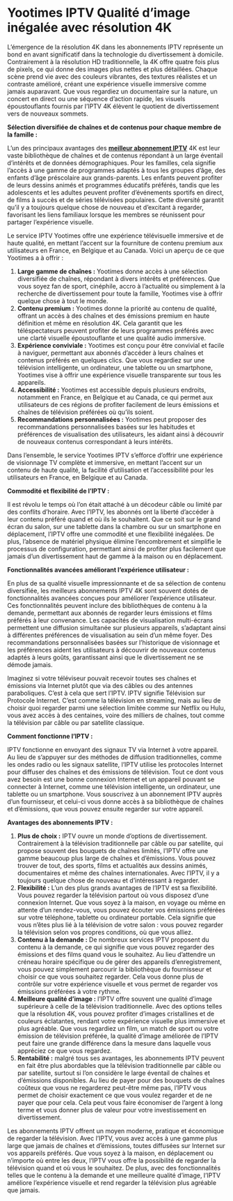# Yootimes IPTV Qualité d’image inégalée avec résolution 4K

L’émergence de la résolution 4K dans les abonnements IPTV représente un bond en avant significatif dans la technologie du divertissement à domicile. Contrairement à la résolution HD traditionnelle, la 4K offre quatre fois plus de pixels, ce qui donne des images plus nettes et plus détaillées. Chaque scène prend vie avec des couleurs vibrantes, des textures réalistes et un contraste amélioré, créant une expérience visuelle immersive comme jamais auparavant. Que vous regardiez un documentaire sur la nature, un concert en direct ou une séquence d’action rapide, les visuels époustouflants fournis par l’IPTV 4K élèvent le quotient de divertissement vers de nouveaux sommets.

**Sélection diversifiée de chaînes et de contenus pour chaque membre de la famille :**

L’un des principaux avantages des  [**meilleur abonnement IPTV**](https://yootimes.tech/)  4K est leur vaste bibliothèque de chaînes et de contenus répondant à un large éventail d’intérêts et de données démographiques. Pour les familles, cela signifie l’accès à une gamme de programmes adaptés à tous les groupes d’âge, des enfants d’âge préscolaire aux grands-parents. Les enfants peuvent profiter de leurs dessins animés et programmes éducatifs préférés, tandis que les adolescents et les adultes peuvent profiter d’événements sportifs en direct, de films à succès et de séries télévisées populaires. Cette diversité garantit qu’il y a toujours quelque chose de nouveau et d’excitant à regarder, favorisant les liens familiaux lorsque les membres se réunissent pour partager l’expérience visuelle.

Le service IPTV Yootimes offre une expérience télévisuelle immersive et de haute qualité, en mettant l’accent sur la fourniture de contenu premium aux utilisateurs en France, en Belgique et au Canada. Voici un aperçu de ce que Yootimes a à offrir :

1.  **Large gamme de chaînes :** Yootimes donne accès à une sélection diversifiée de chaînes, répondant à divers intérêts et préférences. Que vous soyez fan de sport, cinéphile, accro à l’actualité ou simplement à la recherche de divertissement pour toute la famille, Yootimes vise à offrir quelque chose à tout le monde.
2.  **Contenu premium :** Yootimes donne la priorité au contenu de qualité, offrant un accès à des chaînes et des émissions premium en haute définition et même en résolution 4K. Cela garantit que les téléspectateurs peuvent profiter de leurs programmes préférés avec une clarté visuelle époustouflante et une qualité audio immersive.
3.  **Expérience conviviale :** Yootimes est conçu pour être convivial et facile à naviguer, permettant aux abonnés d’accéder à leurs chaînes et contenus préférés en quelques clics. Que vous regardiez sur une télévision intelligente, un ordinateur, une tablette ou un smartphone, Yootimes vise à offrir une expérience visuelle transparente sur tous les appareils.
4.  **Accessibilité :** Yootimes est accessible depuis plusieurs endroits, notamment en France, en Belgique et au Canada, ce qui permet aux utilisateurs de ces régions de profiter facilement de leurs émissions et chaînes de télévision préférées où qu’ils soient.
5.  **Recommandations personnalisées :** Yootimes peut proposer des recommandations personnalisées basées sur les habitudes et préférences de visualisation des utilisateurs, les aidant ainsi à découvrir de nouveaux contenus correspondant à leurs intérêts.

Dans l’ensemble, le service Yootimes IPTV s’efforce d’offrir une expérience de visionnage TV complète et immersive, en mettant l’accent sur un contenu de haute qualité, la facilité d’utilisation et l’accessibilité pour les utilisateurs en France, en Belgique et au Canada.

**Commodité et flexibilité de l’IPTV :**

Il est révolu le temps où l’on était attaché à un décodeur câble ou limité par des conflits d’horaire. Avec l’IPTV, les abonnés ont la liberté d’accéder à leur contenu préféré quand et où ils le souhaitent. Que ce soit sur le grand écran du salon, sur une tablette dans la chambre ou sur un smartphone en déplacement, l’IPTV offre une commodité et une flexibilité inégalées. De plus, l’absence de matériel physique élimine l’encombrement et simplifie le processus de configuration, permettant ainsi de profiter plus facilement que jamais d’un divertissement haut de gamme à la maison ou en déplacement.

**Fonctionnalités avancées améliorant l’expérience utilisateur :**

En plus de sa qualité visuelle impressionnante et de sa sélection de contenu diversifiée, les meilleurs abonnements IPTV 4K sont souvent dotés de fonctionnalités avancées conçues pour améliorer l’expérience utilisateur. Ces fonctionnalités peuvent inclure des bibliothèques de contenu à la demande, permettant aux abonnés de regarder leurs émissions et films préférés à leur convenance. Les capacités de visualisation multi-écrans permettent une diffusion simultanée sur plusieurs appareils, s’adaptant ainsi à différentes préférences de visualisation au sein d’un même foyer. Des recommandations personnalisées basées sur l’historique de visionnage et les préférences aident les utilisateurs à découvrir de nouveaux contenus adaptés à leurs goûts, garantissant ainsi que le divertissement ne se démode jamais.

Imaginez si votre téléviseur pouvait recevoir toutes ses chaînes et émissions via Internet plutôt que via des câbles ou des antennes paraboliques. C’est à cela que sert l’IPTV. IPTV signifie Télévision sur Protocole Internet. C’est comme la télévision en streaming, mais au lieu de choisir quoi regarder parmi une sélection limitée comme sur Netflix ou Hulu, vous avez accès à des centaines, voire des milliers de chaînes, tout comme la télévision par câble ou par satellite classique.

**Comment fonctionne l’IPTV :**

IPTV fonctionne en envoyant des signaux TV via Internet à votre appareil. Au lieu de s’appuyer sur des méthodes de diffusion traditionnelles, comme les ondes radio ou les signaux satellite, l’IPTV utilise les protocoles Internet pour diffuser des chaînes et des émissions de télévision. Tout ce dont vous avez besoin est une bonne connexion Internet et un appareil pouvant se connecter à Internet, comme une télévision intelligente, un ordinateur, une tablette ou un smartphone. Vous souscrivez à un abonnement IPTV auprès d’un fournisseur, et celui-ci vous donne accès à sa bibliothèque de chaînes et d’émissions, que vous pouvez ensuite regarder sur votre appareil.

**Avantages des abonnements IPTV :**

1.  **Plus de choix :** IPTV ouvre un monde d’options de divertissement. Contrairement à la télévision traditionnelle par câble ou par satellite, qui propose souvent des bouquets de chaînes limités, l’IPTV offre une gamme beaucoup plus large de chaînes et d’émissions. Vous pouvez trouver de tout, des sports, films et actualités aux dessins animés, documentaires et même des chaînes internationales. Avec l’IPTV, il y a toujours quelque chose de nouveau et d’intéressant à regarder.
2.  **Flexibilité :** L’un des plus grands avantages de l’IPTV est sa flexibilité. Vous pouvez regarder la télévision partout où vous disposez d’une connexion Internet. Que vous soyez à la maison, en voyage ou même en attente d’un rendez-vous, vous pouvez écouter vos émissions préférées sur votre téléphone, tablette ou ordinateur portable. Cela signifie que vous n’êtes plus lié à la télévision de votre salon : vous pouvez regarder la télévision selon vos propres conditions, où que vous alliez.
3.  **Contenu à la demande :** De nombreux services IPTV proposent du contenu à la demande, ce qui signifie que vous pouvez regarder des émissions et des films quand vous le souhaitez. Au lieu d’attendre un créneau horaire spécifique ou de gérer des appareils d’enregistrement, vous pouvez simplement parcourir la bibliothèque du fournisseur et choisir ce que vous souhaitez regarder. Cela vous donne plus de contrôle sur votre expérience visuelle et vous permet de regarder vos émissions préférées à votre rythme.
4.  **Meilleure qualité d’image :** l’IPTV offre souvent une qualité d’image supérieure à celle de la télévision traditionnelle. Avec des options telles que la résolution 4K, vous pouvez profiter d’images cristallines et de couleurs éclatantes, rendant votre expérience visuelle plus immersive et plus agréable. Que vous regardiez un film, un match de sport ou votre émission de télévision préférée, la qualité d’image améliorée de l’IPTV peut faire une grande différence dans la mesure dans laquelle vous appréciez ce que vous regardez.
5.  **Rentabilité :** malgré tous ses avantages, les abonnements IPTV peuvent en fait être plus abordables que la télévision traditionnelle par câble ou par satellite, surtout si l’on considère le large éventail de chaînes et d’émissions disponibles. Au lieu de payer pour des bouquets de chaînes coûteux que vous ne regarderez peut-être même pas, l’IPTV vous permet de choisir exactement ce que vous voulez regarder et de ne payer que pour cela. Cela peut vous faire économiser de l’argent à long terme et vous donner plus de valeur pour votre investissement en divertissement.

Les abonnements IPTV offrent un moyen moderne, pratique et économique de regarder la télévision. Avec l’IPTV, vous avez accès à une gamme plus large que jamais de chaînes et d’émissions, toutes diffusées sur Internet sur vos appareils préférés. Que vous soyez à la maison, en déplacement ou n’importe où entre les deux, l’IPTV vous offre la possibilité de regarder la télévision quand et où vous le souhaitez. De plus, avec des fonctionnalités telles que le contenu à la demande et une meilleure qualité d’image, l’IPTV améliore l’expérience visuelle et rend regarder la télévision plus agréable que jamais.
